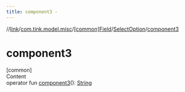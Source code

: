 ```yaml
---
title: component3 -
---
```

//[link](../../../index.md)/[com.tink.model.misc](../../index.md)/[[common]Field](../index.md)/[SelectOption](index.md)/[component3](component3.md)



# component3  
[common]  
Content  
operator fun [component3](component3.md)(): [String](https://kotlinlang.org/api/latest/jvm/stdlib/kotlin/-string/index.html)  



